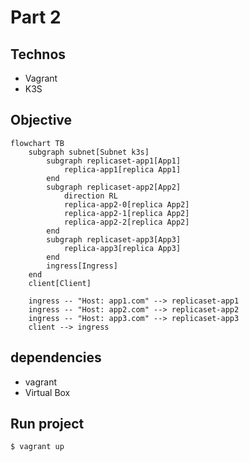 # Part 2

## Technos

 - Vagrant
 - K3S

## Objective

```mermaid
flowchart TB
    subgraph subnet[Subnet k3s]
        subgraph replicaset-app1[App1]
            replica-app1[replica App1]
        end
        subgraph replicaset-app2[App2]
            direction RL
            replica-app2-0[replica App2]
            replica-app2-1[replica App2]
            replica-app2-2[replica App2]
        end
        subgraph replicaset-app3[App3]
            replica-app3[replica App3]
        end
        ingress[Ingress]
    end
    client[Client]

    ingress -- "Host: app1.com" --> replicaset-app1
    ingress -- "Host: app2.com" --> replicaset-app2
    ingress -- "Host: app3.com" --> replicaset-app3
    client --> ingress
```

## dependencies

 - vagrant
 - Virtual Box

## Run project

```bash
$ vagrant up
```
